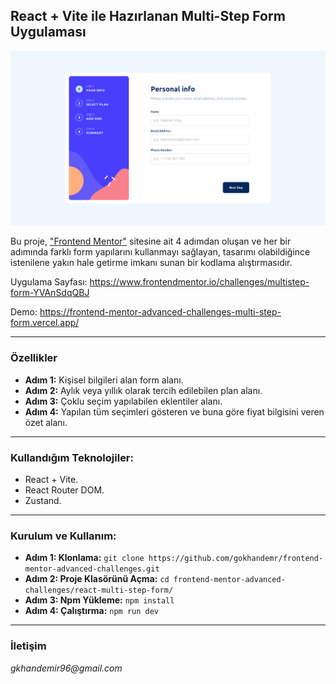 ## React + Vite ile Hazırlanan Multi-Step Form Uygulaması

![Multi-Step Form](./images.gif)

Bu proje, ["Frontend Mentor"](https://www.frontendmentor.io/challenges?difficulty=4) sitesine ait 4 adımdan oluşan ve her bir adımında farklı form yapılarını kullanmayı sağlayan, tasarımı olabildiğince istenilene yakın hale getirme imkanı sunan bir kodlama alıştırmasıdır.

Uygulama Sayfası: https://www.frontendmentor.io/challenges/multistep-form-YVAnSdqQBJ

Demo: https://frontend-mentor-advanced-challenges-multi-step-form.vercel.app/

---

### Özellikler
* **Adım 1:** Kişisel bilgileri alan form alanı.
* **Adım 2:** Aylık veya yıllık olarak tercih edilebilen plan alanı.
* **Adım 3:** Çoklu seçim yapılabilen eklentiler alanı.
* **Adım 4:** Yapılan tüm seçimleri gösteren ve buna göre fiyat bilgisini veren özet alanı.

---

### Kullandığım Teknolojiler:
- React + Vite.
- React Router DOM.
- Zustand.

---

### Kurulum ve Kullanım:
- **Adım 1: Klonlama:** `git clone https://github.com/gokhandemr/frontend-mentor-advanced-challenges.git`
- **Adım 2: Proje Klasörünü Açma:** `cd frontend-mentor-advanced-challenges/react-multi-step-form/`
- **Adım 3: Npm Yükleme:** `npm install`
- **Adım 4: Çalıştırma:** `npm run dev`

---

### İletişim
_gkhandemir96@gmail.com_
